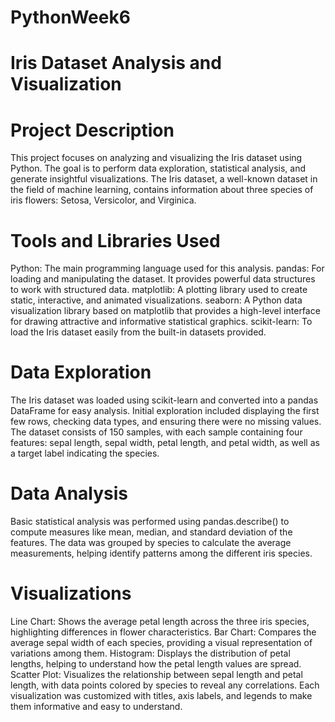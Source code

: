 # PythonWeek6

# Iris Dataset Analysis and Visualization
# Project Description
This project focuses on analyzing and visualizing the Iris dataset using Python. The goal is to perform data exploration, statistical analysis, and generate insightful visualizations. The Iris dataset, a well-known dataset in the field of machine learning, contains information about three species of iris flowers: Setosa, Versicolor, and Virginica.

# Tools and Libraries Used
Python: The main programming language used for this analysis.
pandas: For loading and manipulating the dataset. It provides powerful data structures to work with structured data.
matplotlib: A plotting library used to create static, interactive, and animated visualizations.
seaborn: A Python data visualization library based on matplotlib that provides a high-level interface for drawing attractive and informative statistical graphics.
scikit-learn: To load the Iris dataset easily from the built-in datasets provided.
# Data Exploration
The Iris dataset was loaded using scikit-learn and converted into a pandas DataFrame for easy analysis.
Initial exploration included displaying the first few rows, checking data types, and ensuring there were no missing values.
The dataset consists of 150 samples, with each sample containing four features: sepal length, sepal width, petal length, and petal width, as well as a target label indicating the species.
# Data Analysis
Basic statistical analysis was performed using pandas.describe() to compute measures like mean, median, and standard deviation of the features.
The data was grouped by species to calculate the average measurements, helping identify patterns among the different iris species.
# Visualizations
Line Chart: Shows the average petal length across the three iris species, highlighting differences in flower characteristics.
Bar Chart: Compares the average sepal width of each species, providing a visual representation of variations among them.
Histogram: Displays the distribution of petal lengths, helping to understand how the petal length values are spread.
Scatter Plot: Visualizes the relationship between sepal length and petal length, with data points colored by species to reveal any correlations.
Each visualization was customized with titles, axis labels, and legends to make them informative and easy to understand.

